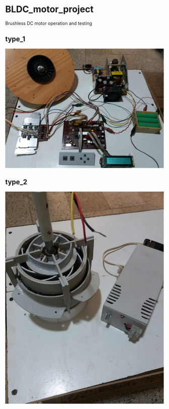 # BLDC_motor_project
Brushless DC motor operation and testing
## type_1
![GENIRAN FAN Core](https://raw.githubusercontent.com/RomiranE-bike/BLDC_motor_project/main/type_1/image/20240830_175927.jpg)

## type_2
![GENIRAN FAN Core](https://raw.githubusercontent.com/RomiranE-bike/BLDC_motor_project/main/type_2/image/20241018_102711.jpg)
